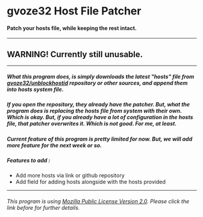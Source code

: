 # gvoze32 Host File Patcher

#### Patch your hosts file, while keeping the rest intact.
---
## WARNING! Currently still unusable.
---
##### What this program does, is simply downloads the latest "hosts" file from [gvoze32/unblockhostid](https://github.com/gvoze32/unblockhostid) repository or other sources, and append them into hosts system file.
##### If you open the repository, they already have the patcher. But, what the program does is replacing the hosts file from system with their own. Which is okay. But, if you already have a lot of configuration in the hosts file, that patcher overwrites it. Which is not good. For me, at least.
##### Current feature of this program is pretty limited for now. But, we will add more feature for the next week or so.
##### Features to add :
- Add more hosts via link or github repository
- Add field for adding hosts alongside with the hosts provided
---
###### This program is using [Mozilla Public License Version 2.0](LICENSE). Please click the link before for further details.
